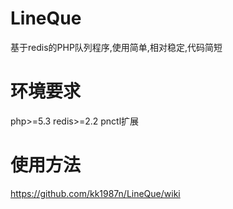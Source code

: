 # LineQue
基于redis的PHP队列程序,使用简单,相对稳定,代码简短
# 环境要求
php>=5.3
redis>=2.2
pnctl扩展

# 使用方法
https://github.com/kk1987n/LineQue/wiki
